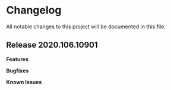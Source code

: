 # Changelog

All notable changes to this project will be documented in this file.

## Release 2020.106.10901

**Features**

**Bugfixes**

**Known Issues**

